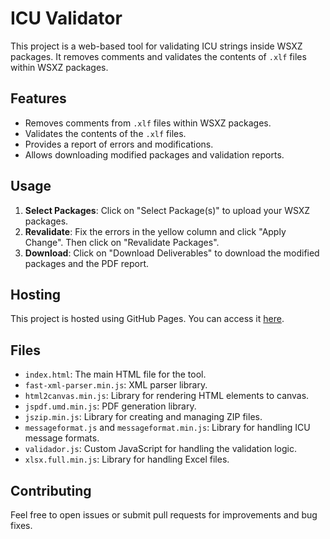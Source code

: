 # ICU Validator

This project is a web-based tool for validating ICU strings inside WSXZ packages. 
It removes comments and validates the contents of `.xlf` files within WSXZ packages.

## Features

- Removes comments from `.xlf` files within WSXZ packages.
- Validates the contents of the `.xlf` files.
- Provides a report of errors and modifications.
- Allows downloading modified packages and validation reports.

## Usage

1. **Select Packages**: Click on "Select Package(s)" to upload your WSXZ packages.
2. **Revalidate**: Fix the errors in the yellow column and click "Apply Change". Then click on "Revalidate Packages".
3. **Download**: Click on "Download Deliverables" to download the modified packages and the PDF report.

## Hosting

This project is hosted using GitHub Pages. 
You can access it [here](https://lcapy.github.io/ICU-Validator/).

## Files

- `index.html`: The main HTML file for the tool.
- `fast-xml-parser.min.js`: XML parser library.
- `html2canvas.min.js`: Library for rendering HTML elements to canvas.
- `jspdf.umd.min.js`: PDF generation library.
- `jszip.min.js`: Library for creating and managing ZIP files.
- `messageformat.js` and `messageformat.min.js`: Library for handling ICU message formats.
- `validador.js`: Custom JavaScript for handling the validation logic.
- `xlsx.full.min.js`: Library for handling Excel files.

## Contributing

Feel free to open issues or submit pull requests for improvements and bug fixes.
